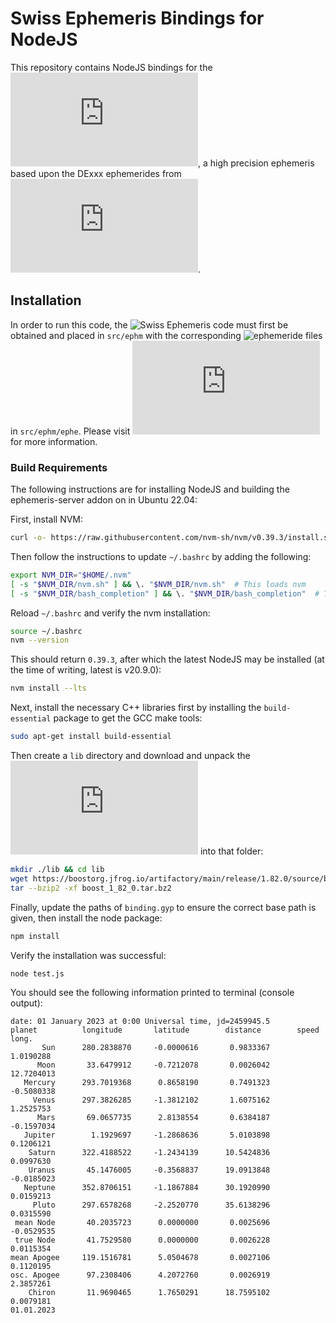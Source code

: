 # Swiss Ephemeris Bindings for NodeJS

This repository contains NodeJS bindings for the ![Swiss Ephemeris](https://www.astro.com/swisseph/swephinfo_e.htm), a high precision ephemeris based upon the DExxx ephemerides from ![NASA's JPL](https://ssd.jpl.nasa.gov/orbits.html).


## Installation

In order to run this code, the ![Swiss Ephemeris code](https://github.com/aloistr/swisseph) must first be obtained and placed in `src/ephm` with the corresponding ![ephemeride files](https://github.com/aloistr/swisseph/tree/master/ephe) in `src/ephm/ephe`. Please visit ![their website](https://www.astro.com/swisseph/sweph_e.htm) for more information.

### Build Requirements

The following instructions are for installing NodeJS and building the ephemeris-server addon on in Ubuntu 22.04:

First, install NVM:
```bash
curl -o- https://raw.githubusercontent.com/nvm-sh/nvm/v0.39.3/install.sh | bash
```

Then follow the instructions to update `~/.bashrc` by adding the following:
```bash
export NVM_DIR="$HOME/.nvm"
[ -s "$NVM_DIR/nvm.sh" ] && \. "$NVM_DIR/nvm.sh"  # This loads nvm
[ -s "$NVM_DIR/bash_completion" ] && \. "$NVM_DIR/bash_completion"  # This loads nvm bash_completion
```

Reload `~/.bashrc` and verify the nvm installation:
```bash
source ~/.bashrc
nvm --version
```

This should return `0.39.3`, after which the latest NodeJS may be installed (at the time of writing, latest is v20.9.0):
```bash
nvm install --lts
```

Next, install the necessary C++ libraries first by installing the `build-essential` package to get the GCC make tools:
```bash
sudo apt-get install build-essential
```

Then create a `lib` directory and download and unpack the ![Boost library](https://www.boost.org/doc/libs/1_83_0/more/getting_started/unix-variants.html) into that folder:
```bash
mkdir ./lib && cd lib
wget https://boostorg.jfrog.io/artifactory/main/release/1.82.0/source/boost_1_82_0.tar.bz2
tar --bzip2 -xf boost_1_82_0.tar.bz2
```

Finally, update the paths of `binding.gyp` to ensure the correct base path is given, then install the node package:
```bash
npm install
```

Verify the installation was successful:
```bash
node test.js
```

You should see the following information printed to terminal (console output):
```
date: 01 January 2023 at 0:00 Universal time, jd=2459945.5
planet          longitude       latitude        distance        speed long.
       Sun      280.2838870     -0.0000616       0.9833367       1.0190288
      Moon       33.6479912     -0.7212078       0.0026042      12.7204013
   Mercury      293.7019368      0.8658190       0.7491323      -0.5080338
     Venus      297.3826285     -1.3812102       1.6075162       1.2525753
      Mars       69.0657735      2.8138554       0.6384187      -0.1597034
   Jupiter        1.1929697     -1.2868636       5.0103898       0.1206121
    Saturn      322.4188522     -1.2434139      10.5424836       0.0997630
    Uranus       45.1476005     -0.3568837      19.0913848      -0.0185023
   Neptune      352.8706151     -1.1867884      30.1920990       0.0159213
     Pluto      297.6578268     -2.2520770      35.6138296       0.0315590
 mean Node       40.2035723      0.0000000       0.0025696      -0.0529535
 true Node       41.7529580      0.0000000       0.0026228       0.0115354
mean Apogee     119.1516781      5.0504678       0.0027106       0.1120195
osc. Apogee      97.2308406      4.2072760       0.0026919       2.3857261
    Chiron       11.9690465      1.7650291      18.7595102       0.0079181
01.01.2023
```
